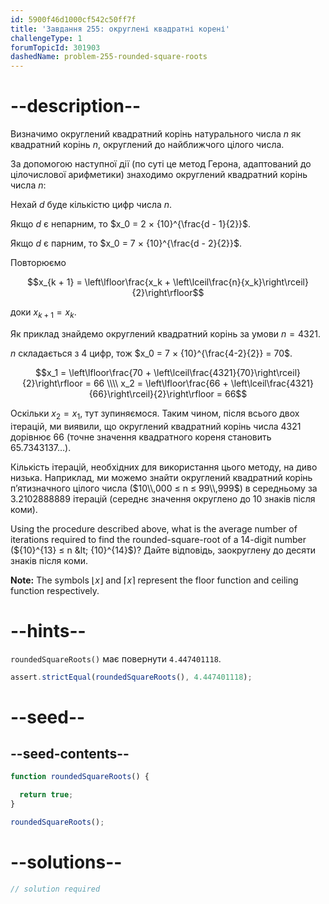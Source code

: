 ```yaml
---
id: 5900f46d1000cf542c50ff7f
title: 'Завдання 255: округлені квадратні корені'
challengeType: 1
forumTopicId: 301903
dashedName: problem-255-rounded-square-roots
---
```


# --description--

Визначимо округлений квадратний корінь натурального числа $n$ як квадратний корінь $n$, округлений до найближчого цілого числа.

За допомогою наступної дії (по суті це метод Герона, адаптований до цілочислової арифметики) знаходимо округлений квадратний корінь числа $n$:

Нехай $d$ буде кількістю цифр числа $n$.

Якщо $d$ є непарним, то $x_0 = 2 × {10}^{\frac{d - 1}{2}}$.

Якщо $d$ є парним, то $x_0 = 7 × {10}^{\frac{d - 2}{2}}$.

Повторюємо

$$x_{k + 1} = \left\lfloor\frac{x_k + \left\lceil\frac{n}{x_k}\right\rceil}{2}\right\rfloor$$

доки $x_{k + 1} = x_k$.

Як приклад знайдемо округлений квадратний корінь за умови $n = 4321$.

$n$ складається з 4 цифр, тож $x_0 = 7 × {10}^{\frac{4-2}{2}} = 70$.

$$x_1 = \left\lfloor\frac{70 + \left\lceil\frac{4321}{70}\right\rceil}{2}\right\rfloor = 66 \\\\
x_2 = \left\lfloor\frac{66 + \left\lceil\frac{4321}{66}\right\rceil}{2}\right\rfloor = 66$$

Оскільки $x_2 = x_1$, тут зупиняємося. Таким чином, після всього двох ітерацій, ми виявили, що округлений квадратний корінь числа 4321 дорівнює 66 (точне значення квадратного кореня становить 65.7343137…).

Кількість ітерацій, необхідних для використання цього методу, на диво низька. Наприклад, ми можемо знайти округлений квадратний корінь п’ятизначного цілого числа ($10\\,000 ≤ n ≤ 99\\,999$) в середньому за 3.2102888889 ітерацій (середнє значення округлено до 10 знаків після коми).

Using the procedure described above, what is the average number of iterations required to find the rounded-square-root of a 14-digit number (${10}^{13} ≤ n &lt; {10}^{14}$)? Дайте відповідь, заокруглену до десяти знаків після коми.

**Note:** The symbols $⌊x⌋$ and $⌈x⌉$ represent the floor function and ceiling function respectively.

# --hints--

`roundedSquareRoots()` має повернути `4.447401118`.

```js
assert.strictEqual(roundedSquareRoots(), 4.447401118);
```

# --seed--

## --seed-contents--

```js
function roundedSquareRoots() {

  return true;
}

roundedSquareRoots();
```

# --solutions--

```js
// solution required
```
